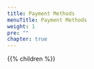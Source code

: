 ```yaml
---
title: Payment Methods
menuTitle: Payment Methods
weight: 1
pre: ""
chapter: true
---
```


{{% children %}}
